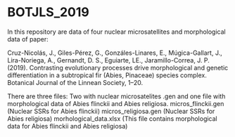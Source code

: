 # BOTJLS_2019
In this repository are data of four nuclear microsatellites and morphological data of paper:

Cruz-Nicolás, J., Giles-Pérez, G., Gonzáles-Linares, E., Múgica-Gallart, J., Lira-Noriega, A., Gernandt, D. S.,
Eguiarte, LE., Jaramillo-Correa, J. P. (2019). 
Contrasting evolutionary processes drive morphological and genetic differentiation in a subtropical fir (Abies, Pinaceae) 
species complex. Botanical Journal of the Linnean Society, 1–20.

There are three files: Two with nuclear microsatelites .gen and one file with morphological data of Abies flinckii and Abies religiosa.
micros_flinckii.gen (Nuclear SSRs for Abies flinckii)
micros_religiosa.gen (Nuclear SSRs for Abies religiosa)
morhological_data.xlsx (This file contains morphological data for Abies flinckii and Abies religiosa)



